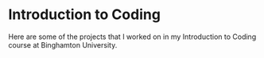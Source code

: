 # Introduction to Coding

Here are some of the projects that I worked on in my Introduction to Coding course at Binghamton University.

